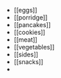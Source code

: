 - [[eggs]]
- [[porridge]]
- [[pancakes]]
- [[cookies]]
- [[meat]]
- [[vegetables]]
- [[sides]]
- [[snacks]]
-